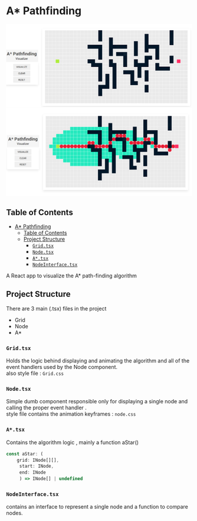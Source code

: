 # A\* Pathfinding

![alt](./images/image1.png)
![alt](./images/image2.png)

## Table of Contents

- [A\* Pathfinding](#a-pathfinding)
	- [Table of Contents](#table-of-contents)
	- [Project Structure](#project-structure)
		- [`Grid.tsx`](#gridtsx)
		- [`Node.tsx`](#nodetsx)
		- [`A*.tsx`](#atsx)
		- [`NodeInterface.tsx`](#nodeinterfacetsx)

A React app to visualize the A\* path-finding algorithm

## Project Structure

There are 3 main (.tsx) files in the project

- Grid
- Node
- A\*

### `Grid.tsx`

Holds the logic behind displaying and animating the algorithm and all of the event handlers used by the Node component. <br>
also style file :
`Grid.css`

### `Node.tsx`

Simple dumb component responsible only for displaying a single node and calling the proper event handler . <br>
style file contains the animation keyframes :
`node.css`

### `A*.tsx`

Contains the algorithm logic , mainly a function aStar()

```js
const aStar: (
	grid: INode[][],
	 start: INode,
	 end: INode
	 ) => INode[] | undefined
```

### `NodeInterface.tsx`

contains an interface to represent a single node and a function to compare nodes.

